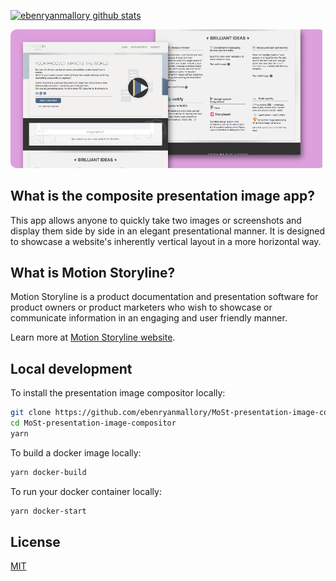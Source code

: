 [![ebenryanmallory github stats](https://github-readme-stats.vercel.app/api?username=ebenryanmallory)](https://github.com/ebenryanmallory/MoSt-presentation-image-compositor.git)
<p>
    <a href="https://motionstoryline.com">
        <img src="https://github.com/ebenryanmallory/MoSt-presentation-image-compositor/blob/master/public/temp/result.png" />
    </a>
</p>

## What is the composite presentation image app?

This app allows anyone to quickly take two images or screenshots and display them side by side in an elegant presentational manner. It is designed to showcase a website's inherently vertical layout in a more horizontal way. 

## What is Motion Storyline?

Motion Storyline is a product documentation and presentation software for product owners or product marketers who wish to showcase or communicate information in an engaging and user friendly manner. 

Learn more at [Motion Storyline website](https://motionstoryline.com).

## Local development

To install the presentation image compositor locally:

```bash
git clone https://github.com/ebenryanmallory/MoSt-presentation-image-compositor.git
cd MoSt-presentation-image-compositor
yarn
```

To build a docker image locally:

```bash
yarn docker-build
```

To run your docker container locally:

```bash
yarn docker-start
```

## License

[MIT](LICENSE)
